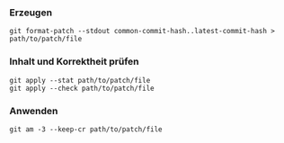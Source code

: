 ### Erzeugen
`git format-patch --stdout common-commit-hash..latest-commit-hash > path/to/patch/file`

### Inhalt und Korrektheit prüfen
`git apply --stat path/to/patch/file`  
`git apply --check path/to/patch/file`

### Anwenden
`git am -3 --keep-cr path/to/patch/file`

